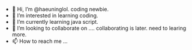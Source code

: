 - 👋 Hi, I’m @haeuninglol. coding newbie.
- 👀 I’m interested in learning coding. 
- 🌱 I’m currently learning java script.
- 💞️ I’m looking to collaborate on .... collaborating is later. need to learing more.
- 📫 How to reach me ...

<!---
haeuninglol/haeuninglol is a ✨ special ✨ repository because its `README.md` (this file) appears on your GitHub profile.
You can click the Preview link to take a look at your changes.
--->

